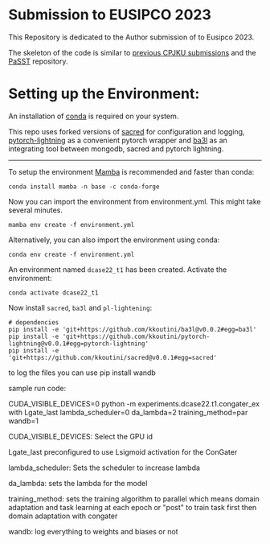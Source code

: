 # Submission to EUSIPCO 2023

This Repository is dedicated to the Author submission of to Eusipco 2023.


The skeleton of the code is similar to [previous CPJKU submissions](https://github.com/kkoutini/cpjku_dcase20) and the [PaSST](https://github.com/kkoutini/PaSST) repository.


# Setting up the Environment:


An installation of [conda](https://docs.conda.io/en/latest/miniconda.html) is required on your system.

This repo uses forked versions of [sacred](https://github.com/kkoutini/sacred) for configuration and logging, [pytorch-lightning](https://github.com/kkoutini/pytorch-lightning) as a convenient pytorch wrapper and [ba3l](https://github.com/kkoutini/ba3l) as an integrating tool 
between mongodb, sacred and pytorch lightning.

-----------------------

To setup the environment [Mamba](https://github.com/mamba-org/mamba) is recommended and faster than conda:


```
conda install mamba -n base -c conda-forge
```

Now you can import the environment from environment.yml. This might take several minutes.

```
mamba env create -f environment.yml
```

Alternatively, you can also import the environment using conda:

```
conda env create -f environment.yml
```

An environment named `dcase22_t1` has been created. Activate the environment:

```
conda activate dcase22_t1
```


Now install `sacred`, `ba3l` and `pl-lightening`:

```shell
# dependencies
pip install -e 'git+https://github.com/kkoutini/ba3l@v0.0.2#egg=ba3l'
pip install -e 'git+https://github.com/kkoutini/pytorch-lightning@v0.0.1#egg=pytorch-lightning'
pip install -e 'git+https://github.com/kkoutini/sacred@v0.0.1#egg=sacred' 
```

to log the files you can use pip install wandb 

sample run code:

CUDA_VISIBLE_DEVICES=0 python -m experiments.dcase22.t1.congater_ex with Lgate_last lambda_scheduler=0 da_lambda=2 training_method=par wandb=1

CUDA_VISIBLE_DEVICES: Select the GPU id

Lgate_last preconfigured to use Lsigmoid activation for the ConGater

lambda_scheduler: Sets the scheduler to increase lambda

da_lambda: sets the lambda for the model

training_method: sets the training algorithm to parallel which means domain adaptation and task learning at each epoch or "post" to train task first then domain adaptation with congater

wandb: log everything to weights and biases or not









